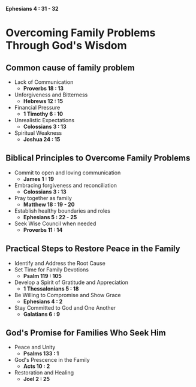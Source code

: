 **Ephesians 4 : 31 - 32**
# Overcoming Family Problems Through God's Wisdom
## Common cause of family problem
- Lack of Communication
	- **Proverbs 18 : 13**
- Unforgiveness and Bitterness
	- **Hebrews 12 : 15**
- Financial Pressure
	- **1 Timothy 6 : 10**
- Unrealistic Expectations
	- **Colossians 3 : 13**
- Spiritual Weakness
	- **Joshua 24 : 15**
## Biblical Principles to Overcome Family Problems
- Commit to open and loving communication
	- **James 1 : 19**
- Embracing forgiveness and reconciliation
	- **Colossians 3 : 13**
- Pray together as family
	- **Matthew 18 : 19 - 20**
- Establish healthy boundaries and roles
	- **Ephesians 5 : 22 - 25**
- Seek Wise Council when needed
	- **Proverbs 11 : 14**
## Practical Steps to Restore Peace in the Family
- Identify and Address the Root Cause
- Set Time for Family Devotions
	- **Psalm 119 : 105**
- Develop a Spirit of Gratitude and Appreciation
	- **1 Thessalonians 5 : 18**
- Be Willing to Compromise and Show Grace
	- **Ephesians 4 : 2**
- Stay Committed to God and One Another
	- **Galatians 6 : 9**
## God's Promise for Families Who Seek Him
- Peace and Unity
	- **Psalms 133 : 1**
- God's Prescence in the Family
	- **Acts 10 : 2**
- Restoration and Healing
	- **Joel 2 : 25**